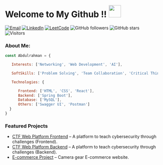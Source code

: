 
# Welcome to My Github !! <img src="https://media.giphy.com/media/hvRJCLFzcasrR4ia7z/giphy.gif" width="40"> 

[![Email](https://img.shields.io/badge/Email-Me-red?style=flat-square&logo=gmail)](mailto:Abdulrahman.o.Turky@gmail.com)
[![LinkedIn](https://img.shields.io/badge/LinkedIn-Connect-blue?style=flat&logo=linkedin&logoColor=white)](https://www.linkedin.com/in/abdulrahman-osama-2b61762b6/)
[![LeetCode](https://img.shields.io/badge/LeetCode-Solve-orange?style=flat-square&logo=leetcode)](https://leetcode.com/your-profile)
![GitHub followers](https://img.shields.io/github/followers/A-Os-G?style=flat-square)
![GitHub stars](https://img.shields.io/github/stars/A-Os-G?style=flat-square)
![Visitors](https://komarev.com/ghpvc/?username=A-Os-G&style=flat-square&color=blue)

### About Me:

```javascript
const Abdulrahman = {

   Interests: ['Networking', 'Web Development', 'AI'],

   SoftSkills: ['Problem Solving', 'Team Collaboration', 'Critical Thinking'],

   Technologies: {

      Frontend: ['HTML', 'CSS', 'React'],
      Backend: ['Spring Boot'],
      Database: ['MySQL'],
      Others: ['Swagger UI', 'Postman']
  }
}
```

### Featured Projects
- [CTF Web Platform Frontend](https://github.com/A-Os-G/CTF_Frontend_React_Website) – A platform to teach cybersecurity through challenges (Frontend).
- [CTF Web Platform Backend](https://github.com/A-Os-G/CTF_Backend_Springboot_Website) – A platform to teach cybersecurity through challenges (Backend).
- [E-commerce Project](https://github.com/A-Os-G/AppDevProject) – Camera gear E-commerce website.






